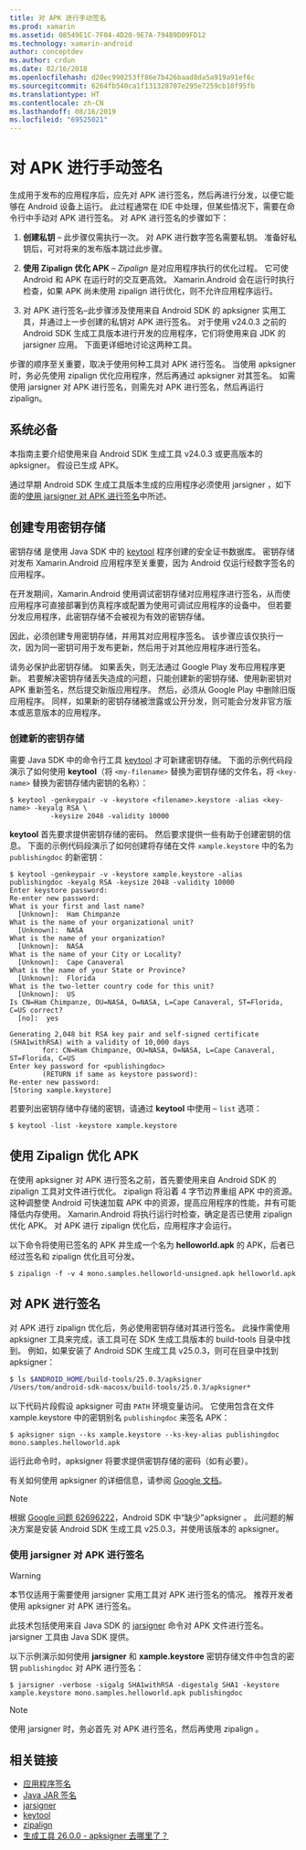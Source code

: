 ```yaml
---
title: 对 APK 进行手动签名
ms.prod: xamarin
ms.assetid: 08549E1C-7F04-4D20-9E7A-794B9D09FD12
ms.technology: xamarin-android
author: conceptdev
ms.author: crdun
ms.date: 02/16/2018
ms.openlocfilehash: d20ec990253ff86e7b426baad8da5a919a91ef6c
ms.sourcegitcommit: 6264fb540ca1f131328707e295e7259cb10f95fb
ms.translationtype: HT
ms.contentlocale: zh-CN
ms.lasthandoff: 08/16/2019
ms.locfileid: "69525021"
---
```

# <a name="manually-signing-the-apk"></a>对 APK 进行手动签名


生成用于发布的应用程序后，应先对 APK 进行签名，然后再进行分发，以便它能够在 Android 设备上运行。 此过程通常在 IDE 中处理，但某些情况下，需要在命令行中手动对 APK 进行签名。 对 APK 进行签名的步骤如下：

1. **创建私钥** &ndash; 此步骤仅需执行一次。 对 APK 进行数字签名需要私钥。
    准备好私钥后，可对将来的发布版本跳过此步骤。

2. **使用 Zipalign 优化 APK** &ndash; *Zipalign* 是对应用程序执行的优化过程。 它可使 Android 和 APK 在运行时的交互更高效。 Xamarin.Android 会在运行时执行检查，如果 APK 尚未使用 zipalign 进行优化，则不允许应用程序运行。

3. 对 APK 进行签名&ndash;此步骤涉及使用来自 Android SDK 的 apksigner 实用工具，并通过上一步创建的私钥对 APK 进行签名。   对于使用 v24.0.3 之前的 Android SDK 生成工具版本进行开发的应用程序，它们将使用来自 JDK 的 jarsigner 应用。  下面更详细地讨论这两种工具。 

步骤的顺序至关重要，取决于使用何种工具对 APK 进行签名。 当使用 apksigner 时，务必先使用 zipalign 优化应用程序，然后再通过 apksigner 对其签名。     如需使用 jarsigner 对 APK 进行签名，则需先对 APK 进行签名，然后再运行 zipalign。   



## <a name="prerequisites"></a>系统必备

本指南主要介绍使用来自 Android SDK 生成工具 v24.0.3 或更高版本的 apksigner。  假设已生成 APK。

通过早期 Android SDK 生成工具版本生成的应用程序必须使用 jarsigner  ，如下面的[使用 jarsigner 对 APK 进行签名](#Sign_the_APK_with_jarsigner)中所述。



## <a name="create-a-private-keystore"></a>创建专用密钥存储

密钥存储  是使用 Java SDK 中的 [keytool](https://docs.oracle.com/javase/8/docs/technotes/tools/unix/keytool.html) 程序创建的安全证书数据库。 密钥存储对发布 Xamarin.Android 应用程序至关重要，因为 Android 仅运行经数字签名的应用程序。

在开发期间，Xamarin.Android 使用调试密钥存储对应用程序进行签名，从而使应用程序可直接部署到仿真程序或配置为使用可调试应用程序的设备中。
但若要分发应用程序，此密钥存储不会被视为有效的密钥存储。

因此，必须创建专用密钥存储，并用其对应用程序签名。 该步骤应该仅执行一次，因为同一密钥可用于发布更新，然后用于对其他应用程序进行签名。

请务必保护此密钥存储。 如果丢失，则无法通过 Google Play 发布应用程序更新。
若要解决密钥存储丢失造成的问题，只能创建新的密钥存储、使用新密钥对 APK 重新签名，然后提交新版应用程序。 然后，必须从 Google Play 中删除旧版应用程序。 同样，如果新的密钥存储被泄露或公开分发，则可能会分发非官方版本或恶意版本的应用程序。



### <a name="create-a-new-keystore"></a>创建新的密钥存储

需要 Java SDK 中的命令行工具 [keytool](https://docs.oracle.com/javase/8/docs/technotes/tools/unix/keytool.html) 才可新建密钥存储。 下面的示例代码段演示了如何使用 **keytool**（将 `<my-filename>` 替换为密钥存储的文件名，将 `<key-name>` 替换为密钥存储内密钥的名称）：

```shell
$ keytool -genkeypair -v -keystore <filename>.keystore -alias <key-name> -keyalg RSA \
          -keysize 2048 -validity 10000
```

**keytool** 首先要求提供密钥存储的密码。 然后要求提供一些有助于创建密钥的信息。 下面的示例代码段演示了如何创建将存储在文件 `xample.keystore` 中的名为 `publishingdoc` 的新密钥：

```shell
$ keytool -genkeypair -v -keystore xample.keystore -alias publishingdoc -keyalg RSA -keysize 2048 -validity 10000
Enter keystore password:
Re-enter new password:
What is your first and last name?
  [Unknown]:  Ham Chimpanze
What is the name of your organizational unit?
  [Unknown]:  NASA
What is the name of your organization?
  [Unknown]:  NASA
What is the name of your City or Locality?
  [Unknown]:  Cape Canaveral
What is the name of your State or Province?
  [Unknown]:  Florida
What is the two-letter country code for this unit?
  [Unknown]:  US
Is CN=Ham Chimpanze, OU=NASA, O=NASA, L=Cape Canaveral, ST=Florida, C=US correct?
  [no]:  yes

Generating 2,048 bit RSA key pair and self-signed certificate (SHA1withRSA) with a validity of 10,000 days
        for: CN=Ham Chimpanze, OU=NASA, O=NASA, L=Cape Canaveral, ST=Florida, C=US
Enter key password for <publishingdoc>
        (RETURN if same as keystore password):
Re-enter new password:
[Storing xample.keystore]
```

若要列出密钥存储中存储的密钥，请通过 **keytool** 中使用 &ndash; `list` 选项：

```shell
$ keytool -list -keystore xample.keystore
```


## <a name="zipalign-the-apk"></a>使用 Zipalign 优化 APK

在使用 apksigner 对 APK 进行签名之前，首先要使用来自 Android SDK 的 zipalign 工具对文件进行优化。   zipalign 将沿着 4 字节边界重组 APK 中的资源。  这种调整使 Android 可快速加载 APK 中的资源，提高应用程序的性能，并有可能降低内存使用。 Xamarin.Android 将执行运行时检查，确定是否已使用 zipalign 优化 APK。 对 APK 进行 zipalign 优化后，应用程序才会运行。

以下命令将使用已签名的 APK 并生成一个名为 **helloworld.apk** 的 APK，后者已经过签名和 zipalign 优化且可分发。

```shell
$ zipalign -f -v 4 mono.samples.helloworld-unsigned.apk helloworld.apk
```


## <a name="sign-the-apk"></a>对 APK 进行签名

对 APK 进行 zipalign 优化后，务必使用密钥存储对其进行签名。 此操作需使用 apksigner 工具来完成，该工具可在 SDK 生成工具版本的 build-tools 目录中找到。    例如，如果安装了 Android SDK 生成工具 v25.0.3，则可在目录中找到 apksigner： 

```bash
$ ls $ANDROID_HOME/build-tools/25.0.3/apksigner
/Users/tom/android-sdk-macosx/build-tools/25.0.3/apksigner*
```

以下代码片段假设 apksigner 可由 `PATH` 环境变量访问。  它使用包含在文件 xample.keystore 中的密钥别名 `publishingdoc` 来签名 APK： 

```shell
$ apksigner sign --ks xample.keystore --ks-key-alias publishingdoc mono.samples.helloworld.apk
```

运行此命令时，apksigner 将要求提供密钥存储的密码（如有必要）。 

有关如何使用 apksigner 的详细信息，请参阅 [Google 文档](https://developer.android.com/studio/command-line/apksigner.html)。 

> [!NOTE]
> 根据 [Google 问题 62696222](https://issuetracker.google.com/issues/62696222)，Android SDK 中“缺少”apksigner  。 此问题的解决方案是安装 Android SDK 生成工具 v25.0.3，并使用该版本的 apksigner。   


<a name="Sign_the_APK_with_jarsigner" />

### <a name="sign-the-apk-with-jarsigner"></a>使用 jarsigner 对 APK 进行签名

> [!WARNING]
> 本节仅适用于需要使用 jarsigner  实用工具对 APK 进行签名的情况。 推荐开发者使用 apksigner 对 APK 进行签名。 

此技术包括使用来自 Java SDK 的 [jarsigner](https://docs.oracle.com/javase/8/docs/technotes/tools/windows/jarsigner.html) 命令对 APK 文件进行签名。   jarsigner 工具由 Java SDK 提供。  

以下示例演示如何使用 **jarsigner** 和 **xample.keystore** 密钥存储文件中包含的密钥 `publishingdoc` 对 APK 进行签名：

```shell
$ jarsigner -verbose -sigalg SHA1withRSA -digestalg SHA1 -keystore xample.keystore mono.samples.helloworld.apk publishingdoc
```

> [!NOTE]
> 使用 jarsigner  时，务必首先  对 APK 进行签名，然后再使用 zipalign  。  



## <a name="related-links"></a>相关链接

- [应用程序签名](https://source.android.com/security/apksigning/)
- [Java JAR 签名](https://docs.oracle.com/javase/8/docs/technotes~/jar/jar.html#Signed_JAR_File)
- [jarsigner](https://docs.oracle.com/javase/8/docs/technotes/tools/windows/jarsigner.html)
- [keytool](https://docs.oracle.com/javase/8/docs/technotes/tools/unix/keytool.html)
- [zipalign](https://developer.android.com/studio/command-line/zipalign.html)
- [生成工具 26.0.0 - apksigner 去哪里了？](https://issuetracker.google.com/issues/62696222)
